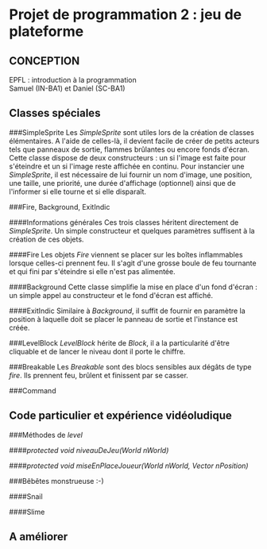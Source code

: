 Projet de programmation 2 : jeu de plateforme
=============================================

CONCEPTION
----------

EPFL : introduction à la programmation  
Samuel (IN-BA1) et Daniel (SC-BA1)

Classes spéciales
-----------------

###SimpleSprite
Les _SimpleSprite_ sont utiles lors de la création de classes élémentaires. A l'aide de celles-là, il devient facile de créer de petits acteurs tels que panneaux de sortie, flammes brûlantes ou encore fonds d'écran. Cette classe dispose de deux constructeurs : un si l'image est faite pour s'éteindre et un si l'image reste affichée en continu. Pour instancier une _SimpleSprite_, il est nécessaire de lui fournir un nom d'image, une position, une taille, une priorité, une durée d'affichage (optionnel) ainsi que de l'informer si elle tourne et si elle disparaît.

###Fire, Background, ExitIndic

####Informations générales
Ces trois classes héritent directement de _SimpleSprite_. Un simple constructeur et quelques paramètres suffisent à la création de ces objets.

####Fire
Les objets _Fire_ viennent se placer sur les boîtes inflammables lorsque celles-ci prennent feu. Il s'agit d'une grosse boule de feu tournante et qui fini par s'éteindre si elle n'est pas alimentée.

####Background
Cette classe simplifie la mise en place d'un fond d'écran : un simple appel au constructeur et le fond d'écran est affiché.

####ExitIndic
Similaire à _Background_, il suffit de fournir en paramètre la position à laquelle doit se placer le panneau de sortie et l'instance est créée.

###LevelBlock
_LevelBlock_ hérite de _Block_, il a la particularité d'être cliquable et de lancer le niveau dont il porte le chiffre.

###Breakable
Les _Breakable_ sont des blocs sensibles aux dégâts de type _fire_. Ils prennent feu, brûlent et finissent par se casser.

###Command

Code particulier et expérience vidéoludique
-------------------------------------------
###Méthodes de _level_ 

####_protected void niveauDeJeu(World nWorld)_

####_protected void miseEnPlaceJoueur(World nWorld, Vector nPosition)_

###Bêbêtes monstrueuse :-)

####Snail

####Slime

A améliorer
-----------
